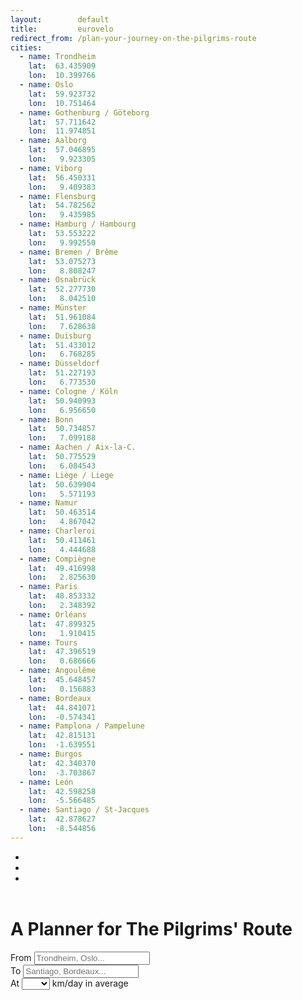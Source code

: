 ```yaml
---
layout:        default
title:         eurovelo
redirect_from: /plan-your-journey-on-the-pilgrims-route
cities:
  - name: Trondheim
    lat:  63.435909
    lon:  10.399766
  - name: Oslo
    lat:  59.923732
    lon:  10.751464
  - name: Gothenburg / Göteborg
    lat:  57.711642
    lon:  11.974851
  - name: Aalborg
    lat:  57.046895
    lon:   9.923305
  - name: Viborg
    lat:  56.450331 
    lon:   9.409383
  - name: Flensburg
    lat:  54.782562
    lon:   9.435985
  - name: Hamburg / Hambourg
    lat:  53.553222
    lon:   9.992550
  - name: Bremen / Brême
    lat:  53.075273
    lon:   8.808247
  - name: Osnabrück
    lat:  52.277730
    lon:   8.042510
  - name: Münster
    lat:  51.961084
    lon:   7.628638
  - name: Duisburg
    lat:  51.433012
    lon:   6.768285
  - name: Düsseldorf
    lat:  51.227193
    lon:   6.773530
  - name: Cologne / Köln
    lat:  50.940993
    lon:   6.956650
  - name: Bonn
    lat:  50.734857
    lon:   7.099188
  - name: Aachen / Aix-la-C.
    lat:  50.775529
    lon:   6.084543
  - name: Liège / Liege
    lat:  50.639904
    lon:   5.571193
  - name: Namur
    lat:  50.463514
    lon:   4.867042
  - name: Charleroi
    lat:  50.411461
    lon:   4.444688
  - name: Compiègne
    lat:  49.416998
    lon:   2.825630
  - name: Paris
    lat:  48.853332
    lon:   2.348392
  - name: Orléans
    lat:  47.899325
    lon:   1.910415
  - name: Tours
    lat:  47.396519
    lon:   0.686666
  - name: Angoulême
    lat:  45.648457
    lon:   0.156883
  - name: Bordeaux
    lat:  44.841071
    lon:  -0.574341
  - name: Pamplona / Pampelune
    lat:  42.815131
    lon:  -1.639551
  - name: Burgos
    lat:  42.340370
    lon:  -3.703867
  - name: León
    lat:  42.598258
    lon:  -5.566485
  - name: Santiago / St-Jacques
    lat:  42.878627
    lon:  -8.544856
---
```


<header id='project-header'>
  <ul>
    <li></li>
    <li></li>
    <li></li>
  </ul>
</header>

<main id='project-container'>
  <div id='querry-pannel'>
    <h1>A Planner for The Pilgrims' Route</h1>
    <div class="input-group">
      <span class="input-group-addon"><span>From</span></span>
      <input name="querry-from" id="querry-from" type="text" class="form-control" placeholder="Trondheim, Oslo...">
    </div>
    <div class="input-group">
      <span class="input-group-addon"><span>To</span></span>
      <input name="querry-to" id="querry-to" type="text" class="form-control" placeholder="Santiago, Bordeaux...">
    </div>
    <!--<div class="input-group">
      <span class="input-group-addon"><span>In</span></span>
      <input name="days" id="days" type="text" class="form-control" placeholder="1, 12, 20...">
      <span class="input-group-addon">days</span>
    </div>-->
    <div class="input-group">
      <span class="input-group-addon"><span>At</span></span>
      <select class="form-control" id="speed">
        <option value=   ''>   </option>
        <option value= '60'> 60</option>
        <option value= '70'> 70</option>
        <option value= '80'> 80</option>
        <option value= '90'> 90</option>
        <option value='100'>100</option>
      </select>
      <span class="input-group-addon">km/day in average</span>
    </div>
  </div>
  <div id='map-pannel'></div>
  <div id='itinerary-pannel'></div>
</main>

<script>
    
  // SETTING ---------------------------------------------------------------

  var map = L.map('map-pannel', {
    minZoom: 4,
    center: [55, -10],
    zoom: 4,
    zoomControl: false,
  })

  var cities = {{ page.cities | map: 'name' | jsonify }};
  var lats   = {{ page.cities | map: 'lat'  | jsonify }};
  var lons   = {{ page.cities | map: 'lon'  | jsonify }};
  
  L.control.zoom({position:'bottomright'}).addTo(map);

  // chose a 'known provider' from there: http://leaflet-extras.github.io/leaflet-providers/preview/
  L.tileLayer(
    'http://server.arcgisonline.com/'+
    'ArcGIS/rest/services/World_Topo_Map/'+
    'MapServer/tile/{z}/{y}/{x}'
  ).addTo(map);

  var temp = L.circleMarker(
    [lats[0], lons[0]],
    {color: 'grey'}
  );
  var from = L.circleMarker(
    [lats[0], lons[0]],
    {color: 'green'}
  );
  var to = L.circleMarker(
    [lats[lats.length-1], lons[lats.length-1]],
    {color: 'red'}
  );

  $.getJSON("/data/2016-05-21-ev3.geojson", function(data) {

    var the_pilgrims_route = new L.geoJson(data, {
      opacity: 0.6,
      weight:  3.5
    });
    the_pilgrims_route = the_pilgrims_route.getLayers()[0];
    
    var itinerary = jQuery.extend(true, {}, the_pilgrims_route );
    itinerary.addTo(map);

    var slice_itinerary = function(){
      var new_itinerary_geojson = turf.lineSlice(
        from.toGeoJSON(),
        to.toGeoJSON(),
        the_pilgrims_route.toGeoJSON()
      );
      var new_itinerary_coords = new_itinerary_geojson
        .geometry
        .coordinates
        .map(function(e){return L.latLng(e) });
      map.removeLayer(itinerary);
      itinerary = L.geoJson(new_itinerary_geojson, {
        opacity: 0.6,
        weight:  3.5
      }).getLayers()[0];
      itinerary.addTo(map);
      compute_stages();
      map.flyToBounds(itinerary.getBounds());
    }

    var stages         = new L.layerGroup();

    var compute_stages = function(){
      if(map.hasLayer('stages')){
        map.removeLayer(stages);
      }
      stages.clearLayers();
      var speed            = $('#speed').val();
      if(speed != ''){
        speed              = speed*1;
        var itinerary_json = itinerary.toGeoJSON();
        var distance       = turf.lineDistance(itinerary_json);
        var number_of_days = Math.ceil(distance / speed);
        var dayly_distance = distance / number_of_days;
        for(i=1; i<number_of_days; i++){
          var stage = turf.along(
            itinerary_json,
            i*dayly_distance,
            'kilometers'
          );
          var stage_coord = stage.geometry.coordinates.reverse();
          stages.addLayer(L.marker(
            stage_coord, {
              stroke:      false,
              fillOpacity: 1,
              radius:      5,
              icon:        L.divIcon({
                className: 'stage',   // Set class for CSS styling
                html:      '<span>'+i+'</span>'
              })
            }
          ));
        }
        stages.addTo(map);
      }
    }

    from       .on('add',    slice_itinerary);
    to         .on('add',    slice_itinerary);
    $('#speed').on('change', compute_stages);
    
  });

  // $.getJSON("/data/journey-planner/2016-06-20-michelin-restaurants.geojson", function(data){

  //   var michelin_restaurants = new L.geoJson(data);

  //   map.on('zoomend', function(e){
  //     if(map.getZoom() >= 7 && !map.hasLayer(michelin_restaurants)){
  //       michelin_restaurants.addTo(map);
  //     } else if (map.getZoom() < 7 && map.hasLayer(michelin_restaurants)) {
  //       map.removeLayer(michelin_restaurants);
  //     }
  //   });
  // });

  var star_layers = {};

  // $.getJSON("/data/journey-planner/2016-06-20-michelin-restaurants.geojson", function(data) {
  //   console.log(data);

  //   L.geoJson(data, {
  //     onEachFeature: function (feature, layer) {
  //       var star_number = feature.properties.stars;
  //       if(star_number in star_layers){
  //         star_layers[star_number].addLayer(layer);
  //       } else {
  //         star_layers[star_number] = new L.layerGroup();
  //         star_layers[star_number].addLayer(layer);
  //       }
  //     }
  //   });

  //   map.on('zoomend', function(e){
  //     if(map.getZoom() >= 7 && !map.hasLayer(star_layers[3])){
  //       star_layers[3].addTo(map);
  //     }
  //     if(map.getZoom() >= 9 && !map.hasLayer(star_layers[2])){
  //       star_layers[2].addTo(map);
  //     }
  //     if(map.getZoom() >= 10 && !map.hasLayer(star_layers[1])){
  //       star_layers[1].addTo(map);
  //     }
  //     if(map.getZoom() >= 11 && !map.hasLayer(star_layers[0])){
  //       star_layers[0].addTo(map);
  //     }
  //     if(map.getZoom() < 7 && map.hasLayer(star_layers[3])){
  //       map.removeLayer(star_layers[3]);
  //     }
  //     if(map.getZoom() < 9 && map.hasLayer(star_layers[2])){
  //       map.removeLayer(star_layers[2]);
  //     }
  //     if(map.getZoom() < 10 && map.hasLayer(star_layers[1])){
  //       map.removeLayer(star_layers[1]);
  //     }
  //     if(map.getZoom() < 11 && map.hasLayer(star_layers[0])){
  //       map.removeLayer(star_layers[0]);
  //     }
  //   });

  //   // for(relation in relations){
  //   //   relations[relation].addTo(map);
  //   // }

  // });

  $( "#querry-from" ).autocomplete({
    source: cities,
    focus: function( event, ui ) {
      //console.log(ui);
      for (i = 0; i < cities.length; i++){
        if(ui.item.value==cities[i]){
          map.removeLayer(temp);
          temp.setLatLng([lats[i], lons[i]]).addTo(map);
        }
      }
    },
    select: function( event, ui ){
      map.removeLayer(temp);
      if(map.hasLayer(from)){map.removeLayer(from);}
      for (i = 0; i < cities.length; i++){
        if(ui.item.value==cities[i]){
          from.setLatLng([lats[i], lons[i]]).addTo(map);
        }
      }
    }
  });

  $( "#querry-to" ).autocomplete({
    source: cities,
    focus: function( event, ui ) {
      //console.log(ui);
      for (i = 0; i < cities.length; i++){
        if(ui.item.value==cities[i]){
          map.removeLayer(temp);
          temp.setLatLng([lats[i], lons[i]]).addTo(map);
        }
      }
    },
    select: function( event, ui ){
      map.removeLayer(temp);
      if(map.hasLayer(to)){map.removeLayer(to);}
      for (i = 0; i < cities.length; i++){
        if(ui.item.value==cities[i]){
          to.setLatLng([lats[i], lons[i]]).addTo(map);
        }
      }
    }
  });

 </script>
